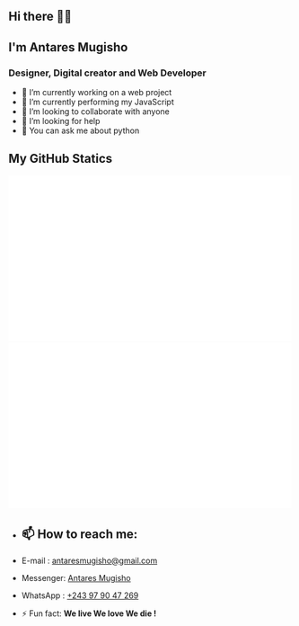 ## Hi there 👋🏽

## I'm Antares Mugisho

### Designer, Digital creator and Web Developer 

- 🔭 I’m currently working on a web project
- 🌱 I’m currently performing my JavaScript
- 👯 I’m looking to collaborate with anyone
- 🤔 I’m looking for help
- 💬 You can ask me about python

## My GitHub Statics

![](https://github.com/antaresmugisho/GithubStats/blob/master/generated/languages.svg#gh-dark-mode-only)
![](https://github.com/antaresmugisho/GithubStats/blob/master/generated/overview.svg#gh-dark-mode-only)

- ## 📫 How to reach me: 
- E-mail   : [antaresmugisho@gmail.com](mailto:antaresmugisho@gmail.com)
- Messenger: [Antares Mugisho](m.me/Antaresmugisho)
- WhatsApp : [+243 97 90 47 269](wa.me/243979047269)

- ⚡ Fun fact: __We live We love We die !__


<!---
AntaresMugisho/AntaresMugisho is a ✨ special ✨ repository because its `README.md` (this file) appears on your GitHub profile.
You can click the Preview link to take a look at your changes.
--->
